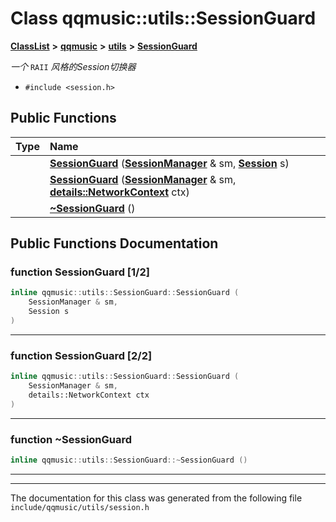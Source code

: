 

# Class qqmusic::utils::SessionGuard



[**ClassList**](annotated.md) **>** [**qqmusic**](namespaceqqmusic.md) **>** [**utils**](namespaceqqmusic_1_1utils.md) **>** [**SessionGuard**](classqqmusic_1_1utils_1_1SessionGuard.md)



_一个_ `RAII` _风格的Session切换器_

* `#include <session.h>`





































## Public Functions

| Type | Name |
| ---: | :--- |
|   | [**SessionGuard**](#function-sessionguard-12) ([**SessionManager**](classqqmusic_1_1utils_1_1SessionManager.md) & sm, [**Session**](classqqmusic_1_1utils_1_1Session.md) s) <br> |
|   | [**SessionGuard**](#function-sessionguard-22) ([**SessionManager**](classqqmusic_1_1utils_1_1SessionManager.md) & sm, [**details::NetworkContext**](structqqmusic_1_1details_1_1NetworkContext.md) ctx) <br> |
|   | [**~SessionGuard**](#function-sessionguard) () <br> |




























## Public Functions Documentation




### function SessionGuard [1/2]

```C++
inline qqmusic::utils::SessionGuard::SessionGuard (
    SessionManager & sm,
    Session s
) 
```




<hr>



### function SessionGuard [2/2]

```C++
inline qqmusic::utils::SessionGuard::SessionGuard (
    SessionManager & sm,
    details::NetworkContext ctx
) 
```




<hr>



### function ~SessionGuard 

```C++
inline qqmusic::utils::SessionGuard::~SessionGuard () 
```




<hr>

------------------------------
The documentation for this class was generated from the following file `include/qqmusic/utils/session.h`

